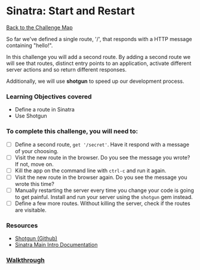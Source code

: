 # Sinatra: Start and Restart

[Back to the Challenge Map](README.md)

So far we've defined a single route, '/', that responds with a HTTP message containing "hello!".

In this challenge you will add a second route. By adding a second route we will see that routes, distinct entry points to an application, activate different server actions and so return different responses.

Additionally, we will use **shotgun** to speed up our development process.

### Learning Objectives covered
- Define a route in Sinatra
- Use Shotgun

### To complete this challenge, you will need to:

- [ ] Define a second route, `get '/secret'`. Have it respond with a message of your choosing.
- [ ] Visit the new route in the browser. Do you see the message you wrote? If not, move on.
- [ ] Kill the app on the command line with `ctrl-c` and run it again.
- [ ] Visit the new route in the browser again. Do you see the message you wrote this time?
- [ ] Manually restarting the server every time you change your code is going to get painful. Install and run your server using the `shotgun` gem instead.
- [ ] Define a few more routes. Without killing the server, check if the routes are visitable.

### Resources

- [Shotgun (Github)](https://github.com/rtomayko/shotgun)
- [Sinatra Main Intro Documentation](http://www.sinatrarb.com/intro.html)

### [Walkthrough](walkthroughs/07_sinatra_start_and_restart.md)
